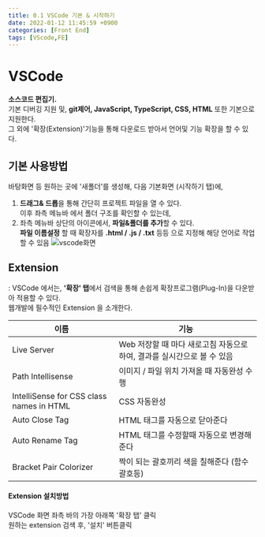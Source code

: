```yaml
---
title: 0.1 VSCode 기본 & 시작하기
date: 2022-01-12 11:45:59 +0900
categories: [Front End]
tags: [VScode,FE]
---
```





# VSCode 
 __소스코드 편집기.__  
   기본 디버깅 지원 및, **git제어, JavaScript, TypeScript, CSS, HTML** 또한 기본으로 지원한다.    
   그 외에 '확장(Extension)'기능을 통해 다운로드 받아서 언어및 기능 확장을 할 수 있다.   

## 기본 사용방법
바탕화면 등 원하는 곳에 '새폴더'를 생성해, 다음 기본화면 (시작하기 탭)에,
1.  **드래그& 드롭**을 통해 간단히 프로젝트 파일을 열 수 있다.    
이후 좌측 메뉴바 에서 폴더 구조를 확인할 수 있는데,   
2. 좌측 메뉴바 상단의 아이콘에서, **파일&폴더를 추가**할 수 있다.   
**파일 이름설정** 할 때 확장자를 **.html / .js / .txt** 등등 으로 지정해 해당 언어로 작업할 수 있음
![vscode화면](https://user-images.githubusercontent.com/67628725/177328030-34d49686-763b-41fe-b7f5-988ba0fde00c.png)

## Extension
: VSCode 에서는, **'확장' 탭**에서 검색을 통해 손쉽게 확장프로그램(Plug-In)을 다운받아 적용할 수 있다.   
  웹개발에 필수적인 Extension 을 소개한다.    
  
  |이름|기능|
|---|---|
|Live Server| Web 저장할 때 마다 새로고침 자동으로 하여, 결과를 실시간으로 볼 수 있음|
|Path Intellisense|	이미지 / 파일 위치 가져올 때 자동완성 수행|
|IntelliSense  for CSS class names in HTML|	CSS 자동완성 |
|Auto Close Tag|	HTML 태그를 자동으로 닫아준다|
|Auto Rename Tag|	HTML 태그를 수정할때 자동으로 변경해준다|
|Bracket Pair Colorizer|	짝이 되는 괄호끼리 색을 칠해준다 (함수 괄호등)| 



   
#### Extension 설치방법
VSCode 화면 좌측 바의 가장 아래쪽 '확장 탭' 클릭   
원하는 extension 검색 후, '설치' 버튼클릭
